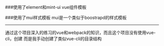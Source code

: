 
###使用了element和mint-ui vue组件模板

###使用了mui样式模板  mui是一个类似于boostrapd的样式模板


---------------
通过这个项目深入的练习的vue和webpack的知识，而且这个项目没有使用vue-cli，创建 而是我手动创建了类似vue-cli的目录结构
